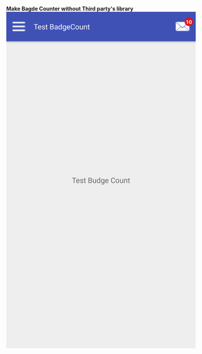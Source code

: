 <Strong>Make Bagde Counter without Third party's library</Strong><BR/>
<img src="https://github.com/kenjimelody/Badge-Counter-for-Android/blob/master/screenshot/Screenshot_2015-11-18-12-04-51.png?raw=true" border="0"/>